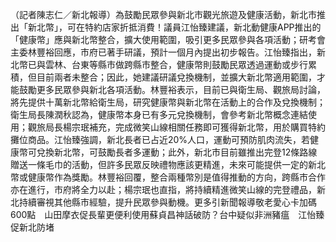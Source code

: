 （記者陳志仁／新北報導）為鼓勵民眾參與新北市觀光旅遊及健康活動，新北市推出「新北幣」，可在特約店家折抵消費！議員江怡臻建議，新北動健康APP推出的「健康幣」應與新北幣整合，擴大使用範圍，吸引更多民眾參與各項活動；研考會主委林豐裕回應，市府已著手研議，預計一個月內提出初步報告。江怡臻指出，新北幣已與雲林、台東等縣市做跨縣市整合，健康幣則鼓勵民眾透過運動或步行累積，但目前兩者未整合；因此，她建議研議兌換機制，並擴大新北幣適用範圍，才能鼓勵更多民眾參與新北各項活動。林豐裕表示，目前已與衛生局、觀旅局討論，將先提供十萬新北幣給衛生局，研究健康幣與新北幣在活動上的合作及兌換機制；衛生局長陳潤秋認為，健康幣本身已有多元兌換機制，會參考新北幣概念連結使用；觀旅局長楊宗珉補充，完成微笑山線相關任務即可獲得新北幣，用於購買特約攤位商品。江怡臻強調，新北長者已占近20%人口，運動可預防肌肉流失，若健康幣可兌換新北幣，可鼓勵長者多運動；此外，新北市目前雖推出完登12條路線贈送一條毛巾的活動，但許多民眾反映禮物應該更精進，未來可能提供一定的新北幣或健康幣作為獎勵。林豐裕回覆，整合兩種幣別是值得推動的方向，跨縣市合作亦在進行，市府將全力以赴；楊宗珉也直指，將持續精進微笑山線的完登禮品，新北持續審視其他縣市經驗，提升民眾參與動機。更多引新聞報導敬老愛心卡加碼600點　山田摩衣促長輩更便利使用蘇貞昌神話破防？台中疑似非洲豬瘟　江怡臻促新北防堵